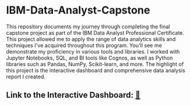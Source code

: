 # IBM-Data-Analyst-Capstone
  This repository documents my journey through completing the final capstone project as part of the IBM Data Analyst Professional Certificate. This project allowed me to apply the range of data analytics skills and techniques I've acquired throughout this program. 
  You'll see me demonstrate my proficiency in various tools and libraries. I worked with Jupyter Notebooks, SQL, and BI tools like Cognos, as well as Python libraries such as Pandas, NumPy, Scikit-learn, and more. 
  The highlight of this project is the interactive dashboard and comprehensive data analysis report I created.

## Link to the Interactive Dashboard: [🔗]([url](https://us1.ca.analytics.ibm.com/bi/?perspective=dashboard&pathRef=.my_folders%2FCurrent%2BTechnology%2BUsage&action=view&mode=dashboard&subView=model0000018e0b3f9eb3_00000000)https://us1.ca.analytics.ibm.com/bi/?perspective=dashboard&pathRef=.my_folders%2FCurrent%2BTechnology%2BUsage&action=view&mode=dashboard&subView=model0000018e0b3f9eb3_00000000)
